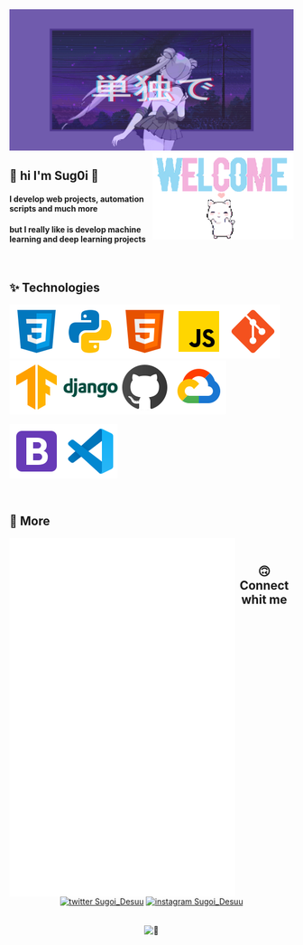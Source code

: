 <img  src="https://raw.githubusercontent.com/Sug0i/Sug0i/main/images/3082216.gif" width="1000px" height="250px" />

<br>

   <img  src="https://raw.githubusercontent.com/Sug0i/Sug0i/main/images/d8c40ef811ec3338200327e9397ed569bf69f602r1-320-198_00.gif" width="250px" align="right" />


## 🌷 hi I'm Sug0i 🌷

#### I develop web projects, automation scripts and much more
#### but I really like is  develop machine learning and deep learning projects

<br>

## ✨ Technologies
<img  src="https://raw.githubusercontent.com/Sug0i/Sug0i/main/images/icons8-css3-48.svg"  /><img  src="https://raw.githubusercontent.com/Sug0i/Sug0i/main/images/icons8-python-48.svg"  /><img  src="https://raw.githubusercontent.com/Sug0i/Sug0i/main/images/icons8-html-5-48.svg"  /><img  src="https://raw.githubusercontent.com/Sug0i/Sug0i/main/images/icons8-javascript-48.svg"  /><img  src="https://raw.githubusercontent.com/Sug0i/Sug0i/main/images/icons8-git-48.svg"  /><img  src="https://raw.githubusercontent.com/Sug0i/Sug0i/main/images/icons8-tensorflow-48.svg"  /><img  src="https://raw.githubusercontent.com/Sug0i/Sug0i/main/images/icons8-django-48.svg"  /><img  src="https://raw.githubusercontent.com/Sug0i/Sug0i/main/images/icons8-github.svg"  /><img  src="https://raw.githubusercontent.com/Sug0i/Sug0i/main/images/icons8-google-cloud.svg"  />




<img  src="https://raw.githubusercontent.com/Sug0i/Sug0i/main/images/icons8-bootstrap.svg"  /><img  src="https://raw.githubusercontent.com/Sug0i/Sug0i/main/images/icons8-visual-studio-code-2019.svg"  />

<br>

## 💾 More
[<img align="left" width="400" alt="🦑" src="https://github.com/Sug0i/Sug0i/blob/master/github-metrics.svg">](https://github.com/Sug0i/metrics) <br>



## <p align="center"> 🙃 Connect whit me </p>
<br>
<div align="center">
<a href="https://twitter.com/Sugoi_Desuu"><img alt="twitter Sugoi_Desuu" src="https://img.shields.io/badge/Twitter-1DA1F2?style=for-the-badge&logo=twitter&logoColor=white" height="30" ></a>
<a  href="https://instagram.com/_lucas_caua/"><img alt="instagram Sugoi_Desuu" src="https://img.shields.io/badge/Instagram-E4405F?style=for-the-badge&logo=instagram&logoColor=white"
 height="30"></a> 
 </div>  
   <br>
   <br>
<div align="center">
<img  width="350" alt="🦑" src="https://count.getloli.com/get/@:Sug0i?theme=rule34">
</div>
<!---
Sug0i/Sug0i is a ✨ special ✨ repository because its `README.md` (this file) appears on your GitHub profile.
You can click the Preview link to take a look at your changes.
--->
